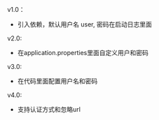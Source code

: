 v1.0：
- 引入依赖，默认用户名 user, 密码在启动日志里面

v2.0:
- 在application.properties里面自定义用户和密码

v3.0:
- 在代码里面配置用户名和密码

v4.0:
- 支持认证方式和忽略url